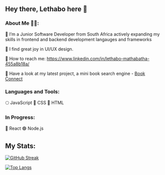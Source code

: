 ## Hey there, Lethabo here 👋

### About Me 👩‍💻:

🔆 I’m a Junior Software Developer from South Africa actively expanding my skills in frontend and backend development langauges and frameworks

🔆 I find great joy in UI/UX design. 

🔆 How to reach me: https://www.linkedin.com/in/lethabo-mathabatha-455a8b18a/

🔆 Have a look at my latest project, a mini book search engine - [Book Connect](https://github.com/lethabomathabatha/LETMAT077_FTO2301_GroupB_LethaboMathabatha_IWA19.git)


### Languages and Tools:
🌕 JavaScript
🔵 CSS
🔴 HTML


### In Progress:
🌌 React 
🟢 Node.js



## My Stats:
[![GitHub Streak](https://streak-stats.demolab.com?user=lethabomathabatha&theme=transparent&border_radius=8&exclude_days=Sun%2CSat)](https://git.io/streak-stats)

[![Top Langs](https://github-readme-stats.vercel.app/api/top-langs/?username=lethabomathabatha&layout=donut&theme=transparent&border_radius=8)](https://github.com/lethabomathabatha/github-readme-stats)
